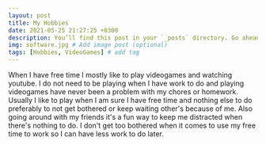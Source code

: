 ```yaml
---
layout: post
title: My Hobbies
date: 2021-05-25 21:27:25 +0300
description: You’ll find this post in your `_posts` directory. Go ahead and edit it and re-build the site to see your changes. # Add post description (optional)
img: software.jpg # Add image post (optional)
tags: [Hobbies, VideoGames] # add tag
---
```


When I have free time I mostly like to play videogames and watching youtube. I do not need to be playing when I have work to do and playing videogames have never been a problem with my chores or homework. Usually I like to play when I am sure I have free time and nothing else to do preferably to not get bothered or keep waiting other's because of me. Also going around with my friends it's a fun way to keep me distracted when there's nothing to do. I don't get too bothered when it comes to use my free time to work so I can have less work to do later.